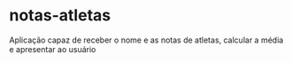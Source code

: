 # notas-atletas
Aplicação capaz de receber o nome e as notas de atletas, calcular a média e apresentar ao usuário
